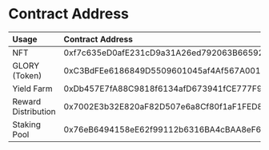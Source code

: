 # Contract Address

| Usage | Contract Address |
| :--- | :--- |
| NFT | 0xf7c635eD0afE231cD9a31A26ed792063B6659223 |
| GLORY \(Token\) | 0xC3BdFEe6186849D5509601045af4Af567A001C94 |
| Yield Farm | 0xDb457E7fA88C9818f6134afD673941fCE777F92F |
| Reward Distribution | 0x7002E3b32E820aF82D507e6a8Cf80f1aF1FED871 |
| Staking Pool | 0x76eB6494158eE62f99112b6316BA4cBAA8eF6ad4 |

